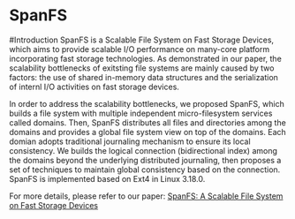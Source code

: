 # SpanFS
#Introduction
SpanFS is a Scalable File System on Fast Storage Devices, which aims to provide scalable I/O performance on many-core platform incorporating fast storage technologies.
As demonstrated in our paper, the scalability bottlenecks of exitsting file systems are mainly caused by two factors: the use of shared in-memory data structures and the serialization of internl I/O activities on fast storage devices.

In order to address the scalability bottlenecks, we proposed SpanFS, which builds a file system with multiple independent micro-filesystem services called domains.
Then, SpanFS distributes all files and directories among the domains and provides a global file system view on top of the domains.
Each domian adopts traditional journaling mechanism to ensure its local consistency.
We builds the logical connection (bidirectional index) among the domains beyond the underlying distributed journaling, then proposes a set of techniques to maintain global consistency based on the connection.
SpanFS is implemented based on Ext4 in Linux 3.18.0.

For more details, please refer to our paper:
[SpanFS: A Scalable File System on Fast Storage Devices ](https://www.usenix.org/system/files/conference/atc15/atc15-paper-kang.pdf)<bf />







